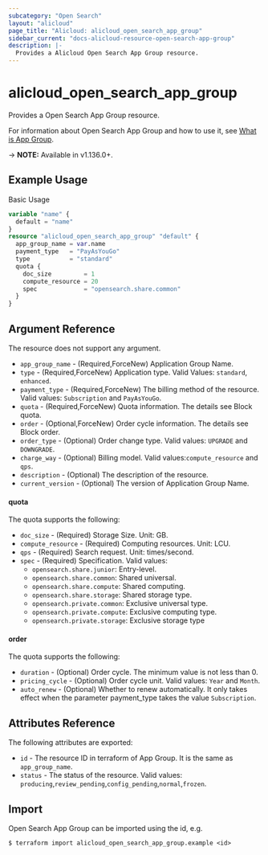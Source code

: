 ```yaml
---
subcategory: "Open Search"
layout: "alicloud"
page_title: "Alicloud: alicloud_open_search_app_group"
sidebar_current: "docs-alicloud-resource-open-search-app-group"
description: |-
  Provides a Alicloud Open Search App Group resource.
---
```


# alicloud\_open\_search\_app\_group

Provides a Open Search App Group resource.

For information about Open Search App Group and how to use it, see [What is App Group](https://www.aliyun.com/product/opensearch).

-> **NOTE:** Available in v1.136.0+.

## Example Usage

Basic Usage

```terraform
variable "name" {
  default = "name"
}
resource "alicloud_open_search_app_group" "default" {
  app_group_name = var.name
  payment_type   = "PayAsYouGo"
  type           = "standard"
  quota {
    doc_size         = 1
    compute_resource = 20
    spec             = "opensearch.share.common"
  }
}

```

## Argument Reference

The resource does not support any argument.

* `app_group_name` - (Required,ForceNew) Application Group Name.
* `type` - (Required,ForceNew) Application type. Valid Values: `standard`, `enhanced`.
* `payment_type` - (Required,ForceNew) The billing method of the resource. Valid values: `Subscription` and `PayAsYouGo`.
* `quota` - (Required,ForceNew) Quota information.  The details see Block quota.
* `order` - (Optional,ForceNew) Order cycle information. The details see Block order.
* `order_type` - (Optional) Order change type. Valid values: `UPGRADE` and `DOWNGRADE`.
* `charge_way` - (Optional) Billing model. Valid values:`compute_resource` and `qps`.
* `description` - (Optional) The description of the resource.
* `current_version` - (Optional) The version of Application Group Name.

#### quota
The quota supports the following:

* `doc_size` - (Required) Storage Size. Unit: GB.
* `compute_resource` - (Required) Computing resources. Unit: LCU.
* `qps` - (Required) Search request. Unit: times/second. 
* `spec` - (Required) Specification. Valid values: 
  * `opensearch.share.junior`: Entry-level.
  * `opensearch.share.common`: Shared universal.
  * `opensearch.share.compute`: Shared computing.
  * `opensearch.share.storage`: Shared storage type.
  * `opensearch.private.common`: Exclusive universal type.
  * `opensearch.private.compute`: Exclusive computing type.
  * `opensearch.private.storage`: Exclusive storage type

#### order
The quota supports the following:
* `duration` - (Optional) Order cycle. The minimum value is not less than 0.
* `pricing_cycle` - (Optional) Order cycle unit. Valid values: `Year` and `Month`.
* `auto_renew` - (Optional) Whether to renew automatically. It only takes effect when the parameter payment_type takes the value `Subscription`.

## Attributes Reference

The following attributes are exported:

* `id` - The resource ID in terraform of App Group. It is the same as `app_group_name`.
* `status` - The status of the resource. Valid values: `producing`,`review_pending`,`config_pending`,`normal`,`frozen`.

## Import

Open Search App Group can be imported using the id, e.g.

```
$ terraform import alicloud_open_search_app_group.example <id>
```
